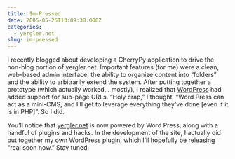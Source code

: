 ```yaml
---
title: Im-Pressed
date: 2005-05-25T13:09:38.000Z
categories:
  - yergler.net
slug: im-pressed
---
```

I recently blogged about developing a CherryPy application to drive the non-blog portion of yergler.net. Important features (for me) were a clean, web-based admin interface, the ability to organize content into “folders” and the ability to arbitrarily extend the system. After putting together a prototype (which actually worked… mostly), I realized that [WordPress][1]  had added support for sub-page URLs. “Holy crap,” I thought, “Word Press can act as a mini-CMS, and I’ll get to leverage everything they’ve done [even if it is in PHP]”. So I did.

You’ll notice that [yergler.net][2]  is now powered by Word Press, along with a handful of plugins and hacks. In the development of the site, I actually did put together my own WordPress plugin, which I’ll hopefully be releasing “real soon now.” Stay tuned.



 [1]: http://wordpress.org
 [2]: http://yergler.net
